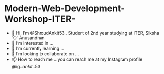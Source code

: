 # Modern-Web-Development-Workshop-ITER-

- 👋 Hi, I’m @ShroudAnkit53..
         Student of 2nd year studying at ITER, Siksha 'O' Anusandhan
- 👀 I’m interested in ...
- 🌱 I’m currently learning ...
- 💞️ I’m looking to collaborate on ...
- 📫 How to reach me ...you can reach me at my Instagram profile @ig._.ankit._.53

<!---
ShroudAnkit53/Modern Web Development Workshop is a ✨ special ✨ repository because its `README.md` (this file) appears on your GitHub profile.
You can click the Preview link to take a look at your changes.
